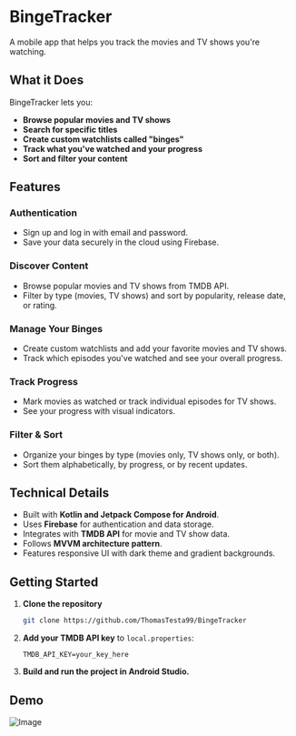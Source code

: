 # BingeTracker

A mobile app that helps you track the movies and TV shows you're watching.

## What it Does

BingeTracker lets you:

* **Browse popular movies and TV shows**
* **Search for specific titles**
* **Create custom watchlists called "binges"**
* **Track what you've watched and your progress**
* **Sort and filter your content**

## Features

### Authentication

* Sign up and log in with email and password.
* Save your data securely in the cloud using Firebase.

### Discover Content

* Browse popular movies and TV shows from TMDB API.
* Filter by type (movies, TV shows) and sort by popularity, release date, or rating.

### Manage Your Binges

* Create custom watchlists and add your favorite movies and TV shows.
* Track which episodes you've watched and see your overall progress.

### Track Progress

* Mark movies as watched or track individual episodes for TV shows.
* See your progress with visual indicators.

### Filter & Sort

* Organize your binges by type (movies only, TV shows only, or both).
* Sort them alphabetically, by progress, or by recent updates.

## Technical Details

* Built with **Kotlin and Jetpack Compose for Android**.
* Uses **Firebase** for authentication and data storage.
* Integrates with **TMDB API** for movie and TV show data.
* Follows **MVVM architecture pattern**.
* Features responsive UI with dark theme and gradient backgrounds.

## Getting Started

1. **Clone the repository**

   ```bash
   git clone https://github.com/ThomasTesta99/BingeTracker
   ```

2. **Add your TMDB API key** to `local.properties`:

   ```properties
   TMDB_API_KEY=your_key_here
   ```

3. **Build and run the project in Android Studio.**

## Demo

![Image](https://github.com/user-attachments/assets/370ce988-b3c5-44f5-871b-8747eaf86a1f)
